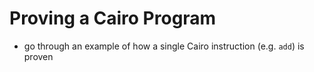 # Proving a Cairo Program

- go through an example of how a single Cairo instruction (e.g. `add`) is proven
